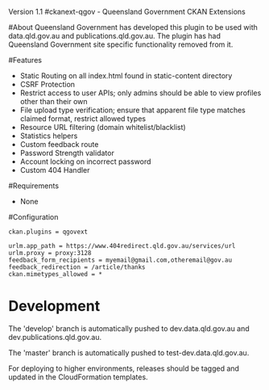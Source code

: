 Version 1.1
#ckanext-qgov - Queensland Government CKAN Extensions


#About
Queensland Government has developed this plugin to be used with data.qld.gov.au and publications.qld.gov.au. The plugin has had Queensland Government site specific functionality removed from it.

#Features
* Static Routing on all index.html found in static-content directory
* CSRF Protection
* Restrict access to user APIs; only admins should be able to view profiles other than their own
* File upload type verification; ensure that apparent file type matches claimed format, restrict allowed types
* Resource URL filtering (domain whitelist/blacklist)
* Statistics helpers
* Custom feedback route
* Password Strength validator
* Account locking on incorrect password
* Custom 404 Handler

#Requirements
* None

#Configuration
```
ckan.plugins = qgovext

urlm.app_path = https://www.404redirect.qld.gov.au/services/url
urlm.proxy = proxy:3128
feedback_form_recipients = myemail@gmail.com,otheremail@gov.au
feedback_redirection = /article/thanks
ckan.mimetypes_allowed = *

```

# Development

The 'develop' branch is automatically pushed to dev.data.qld.gov.au and dev.publications.qld.gov.au.

The 'master' branch is automatically pushed to test-dev.data.qld.gov.au.

For deploying to higher environments, releases should be tagged and updated in the CloudFormation templates.
